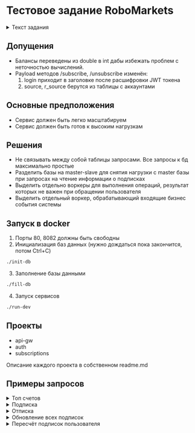 # Тестовое задание RoboMarkets

<details>
  <summary>Текст задания</summary>
  Дано. 
  
  БД со следующей структурой и данными.

```sql
# DROP TABLE IF EXISTS `account`;

CREATE TABLE `account` (
`login` bigint(20) unsigned NOT NULL COMMENT 'account',
`source` int(10) unsigned NOT NULL,
`balance_usd` double DEFAULT '0' COMMENT 'account balance',
`balance_usd_sub` double DEFAULT '0' COMMENT 'subscription network balance',
PRIMARY KEY (`source`, `login`)
) ENGINE=InnoDB;

INSERT INTO `account` VALUES
('60000000000060839', '203', '20', '0'),
('60000000000060840', '203', '10', '0'),
('60000000000061841', '203', '20', '0'),
('60000000000062842', '203', '30', '0'),
('60000000000063843', '203', '40', '0'),
('60000000000064844', '203', '50', '0'),
('60000000000065845', '203', '60', '0'),
('60000000000066847', '203', '70', '0'),
('60000000000067850', '203', '80', '0'),
('60000000000068851', '203', '90', '0'),
('60000000000069853', '203', '80', '0'),
('60000000000070854', '203', '70', '0'),
('60000000000071855', '203', '60', '0'),
('60000000000072854', '203', '50', '0'),
('60000000000073855', '203', '40', '0');

# DROP TABLE IF EXISTS `subscription`;

CREATE TABLE `subscription` (
`login` bigint(20) unsigned NOT NULL COMMENT 'trader account',
`source` int(10) unsigned NOT NULL COMMENT 'trader source',
`r_login` bigint(20) unsigned NOT NULL COMMENT 'investor account',
`r_source` int(10) unsigned NOT NULL COMMENT 'investor source',
PRIMARY KEY (`source`,`login`,`r_source`,`r_login`),
KEY `r_idx` (`r_source`,`r_login`,`source`,`login`)
) ENGINE=InnoDB;

INSERT INTO `subscription` VALUES

# 1й треугольник

('60000000000060839', '203', '60000000000060840', '203'),
('60000000000060840', '203', '60000000000061841', '203'),
('60000000000061841', '203', '60000000000060839', '203'),

# 2й треугольник

('60000000000062842', '203', '60000000000063843', '203'),
('60000000000062842', '203', '60000000000064844', '203'),
('60000000000064844', '203', '60000000000063843', '203'),

# ромб

('60000000000064844', '203', '60000000000065845', '203'),
('60000000000064844', '203', '60000000000066847', '203'),
('60000000000065845', '203', '60000000000067850', '203'),
('60000000000066847', '203', '60000000000067850', '203'),

# узлы 2го треугольника

('60000000000063843', '203', '60000000000068851', '203'),
('60000000000063843', '203', '60000000000069853', '203'),

# узлы ромба

('60000000000067850', '203', '60000000000070854', '203'),
('60000000000067850', '203', '60000000000071855', '203');

```

Задание.

Реализовать nodejs сервис, предоставляющий следующий HTTP API для работы с данными БД.

Произвести первоначальный рассчет балансов подписок (баланс сети подписок).
Баланс сети подписок (subscription network balance) для провайдера - это сумма собственного баланса провайдера и балансов всех аккаунтов, подписанных на него как непосредственно, так и через другие аккаунты на всех уровнях.

Любой счет не может входить в сеть подписок более одного раза.

GET /rating
Выдача счетов, отсортированных по балансу подписок + количество подписчиков сети result = [ { source, login, balance_usd, balance_usd_sub, subscribers_count } ]

POST /subscribe
Cоздание подписки, добавляет запись в `subscription` + приводит к пересчету баланса сети
payload = { login, source, r_login, r_sorce }

POST /unsubscribe
Удаление подписки, удаляет строку из `subscription` + приводит к пересчету баланса сети
payload = { login, source, r_login, r_sorce }

Дополнительные задания (не обязательно, будет являться плюсом)

- При создании и удалении подписок, пересчитывать балансы сети аккаунтов, затронутых этим изменением (балансы в затронутой части сети подписок).
- Спроектировать и реализовать API метод изменения баланса счета, приводящий к пересчету баланса сети.

Пояснения:

- Язык: javascript nodejs + возможны модули для работы с СУБД и HTTP
- СУБД: Предпочтительно MYSQL
- Для выполнения задания можно использовать любые средства SQL, PLSQL и тд
- Возможно расширение структуры таблиц (добавление полей, индексов и тд)
- Возможно добавление новых таблиц
- Возможно привлечение любых средств и технологий, целесообразность применения которых мы будем обсуждать на собеседовании
</details>

## Допущения

- Балансы переведены из double в int дабы избежать проблем с неточностью вычислений.
- Payload методов /subscribe, /unsubscribe изменён:
  1. login приходит в заголовке после расшифровки JWT токена
  2. source, r_source берутся из таблицы с аккаунтами

## Основные предположения

- Сервис должен быть легко масштабируем
- Сервис должен быть готов к высоким нагрузкам

## Решения

- Не связывать между собой таблицы запросами. Все запросы к бд максимально простые
- Разделить базы на master-slave для снятия нагрузки с master базы при запросах на чтение информации о подписках
- Выделить отдельно воркеры для выполнения операций, результат которых не важен при обращении пользователя
- Выделить отдельный воркер, обрабатывающий входящие бизнес события системы

## Запуск в docker

1. Порты 80, 8082 должны быть свободны
2. Инициализация баз данных (нужно дождаться пока закончится, потом Ctrl+C)

```bash
./init-db
```

3. Заполнение базы данными

```bash
./fill-db
```

4. Запуск сервисов

```bash
./run-dev
```

## Проекты

- api-gw
- auth
- subscriptions

Описание каждого проекта в собственном readme.md

## Примеры запросов

<details>
  <summary>Топ счетов</summary>

```bash
curl --location --request GET '127.0.0.1/v1/rating'
```

</details>

<details>
  <summary>Подписка</summary>
  
  ```bash
  curl --location --request POST '127.0.0.1/v1/subscribe' \
  --header 'Authorization: Bearer eyJhbGciOiJIUzI1NiIsInR5cCI6IkpXVCJ9.eyJzdWIiOiI2MDAwMDAwMDAwMDA2NDg0NCIsIm5hbWUiOiJKb2huIERvZSIsImlhdCI6MTUxNjIzOTAyMn0.-UDpdJV27oQ5GnikTMSfPMyna8WcOpcAao4xji1yVQU' \
  --header 'Content-Type: application/json' \
  --data-raw '{
      "subscribe_to": "60000000000060839"
  }'
  ```
</details>
<details>
  <summary>Отписка</summary>
  
  ```bash
  curl --location --request POST '127.0.0.1/v1/unsubscribe' \
  --header 'Authorization: Bearer eyJhbGciOiJIUzI1NiIsInR5cCI6IkpXVCJ9.eyJzdWIiOiI2MDAwMDAwMDAwMDA2NDg0NCIsIm5hbWUiOiJKb2huIERvZSIsImlhdCI6MTUxNjIzOTAyMn0.-UDpdJV27oQ5GnikTMSfPMyna8WcOpcAao4xji1yVQU' \
  --header 'Content-Type: application/json' \
  --data-raw '{
      "unsubscribe_from": "60000000000060839"
  }'
  ```
</details>
<details>
  <summary>Обновление всех подписок</summary>
  
  Метод недоступен через api-gw, можно вызывать только напрямую через сервис, обратившись к порту 8082

```bash
curl --location --request POST '127.0.0.1:8082/v1/refresh-all'
```

</details>
<details>
  <summary>Пересчёт подписок пользователя</summary>

```bash
curl --location --request POST '127.0.0.1/v1/refresh' \
--header 'Authorization: Bearer eyJhbGciOiJIUzI1NiIsInR5cCI6IkpXVCJ9.eyJzdWIiOiI2MDAwMDAwMDAwMDA2NDg0NCIsIm5hbWUiOiJKb2huIERvZSIsImlhdCI6MTUxNjIzOTAyMn0.-UDpdJV27oQ5GnikTMSfPMyna8WcOpcAao4xji1yVQU'
```

</details>
